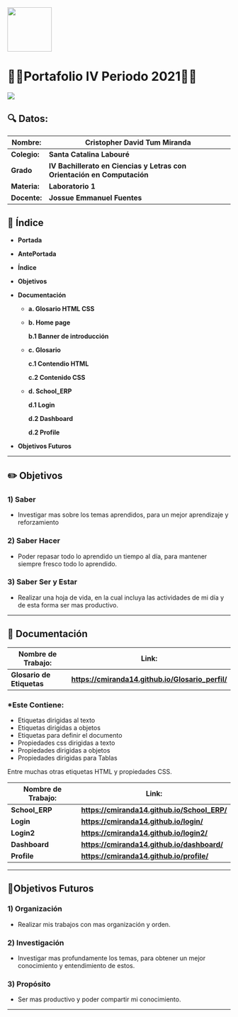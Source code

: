 
<img width="100px" src="https://jefuentes80.github.io/starup_scl/img/logo_SCL%20(3).png">

# 👨‍💻**Portafolio IV Periodo 2021**👨‍💻

<img src="https://miro.medium.com/max/1060/1*Vy7834_HTxFhx7fL11t4Ew.jpeg">

## 🔍 Datos:

| Nombre:  | Cristopher David Tum Miranda   |
| ------------ | ------------ |
| **Colegio:**  |**Santa Catalina Labouré**   |
| **Grado**  |**IV Bachillerato en Ciencias y Letras con Orientación en Computación**   |
| **Materia:**  |**Laboratorio 1**   |
| **Docente:**  |**Jossue Emmanuel Fuentes**   |




## 🧭 Índice

-  **Portada**
-  **AntePortada**
-  **Índice**
-  **Objetivos**
-  **Documentación**
    - **a. Glosario HTML CSS**
    - **b. Home page**
     
       **b.1 Banner de introducción**
    - **c. Glosario**
    
       **c.1 Contendio HTML**
      
       **c.2 Contenido CSS**
       
    - **d. School_ERP**   
    
        **d.1 Login**
      
       **d.2 Dashboard**
       
       **d.2 Profile**
    
- **Objetivos Futuros**

------------



## ✏️ Objetivos 

### 1) Saber
-  Investigar mas sobre los temas aprendidos, para un mejor aprendizaje y reforzamiento

### 2) Saber Hacer
- Poder repasar todo lo aprendido un tiempo al día, para mantener siempre fresco todo lo aprendido.

### 3) Saber Ser y Estar
- Realizar una hoja de vida, en la cual incluya las actividades de mi día y de esta forma ser mas productivo.

------------


## 📝 Documentación

|  Nombre de Trabajo: |  Link:  |
|------------|  -------- |
| **Glosario de Etiquetas** |**https://cmiranda14.github.io/Glosario_perfil/**

### *Este Contiene:

- Etiquetas dirigidas al texto
- Etiquetas dirigidas a objetos
- Etiquetas para definir el documento
- Propiedades css dirigidas a texto
- Propiedades dirigidas a objetos
- Propiedades dirigidas para Tablas

Entre muchas otras etiquetas HTML y propiedades CSS.


|  Nombre de Trabajo: |  Link:  |
|------------|  -------- |
| **School_ERP** |**https://cmiranda14.github.io/School_ERP/**
| **Login** |**https://cmiranda14.github.io/login/**
| **Login2** |**https://cmiranda14.github.io/login2/**
| **Dashboard** |**https://cmiranda14.github.io/dashboard/**
| **Profile** |**https://cmiranda14.github.io/profile/**



------------

## 📅Objetivos Futuros

### 1) Organización
-  Realizar mis trabajos con mas organización y orden.

### 2) Investigación 
- Investigar mas profundamente los temas, para obtener un mejor conocimiento y entendimiento de estos.

### 3) Propósito
- Ser mas productivo y poder compartir mi conocimiento.

------------





